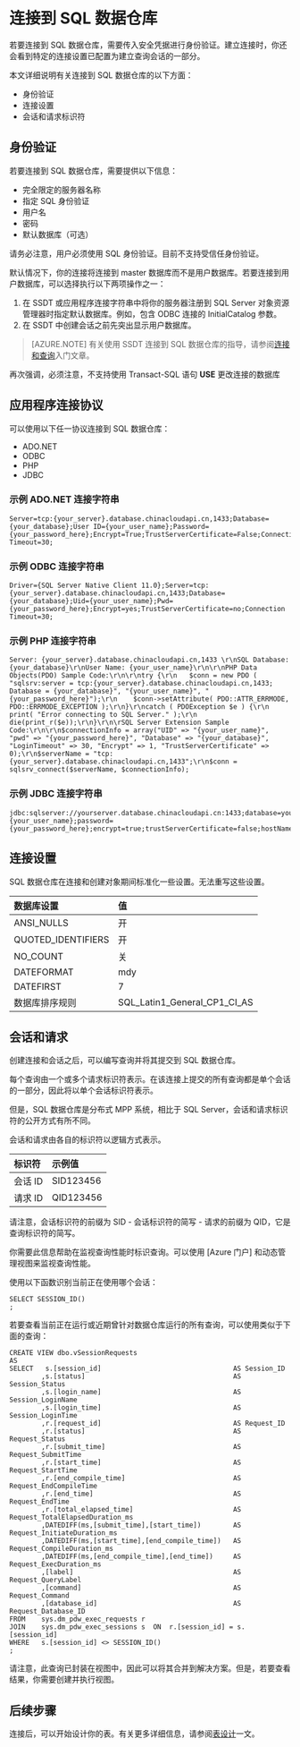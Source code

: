 <properties
   pageTitle="连接到 SQL 数据仓库 | Azure"
   description="有关在开发解决方案时连接到 Azure SQL 数据仓库的技巧。"
   services="sql-data-warehouse"
   documentationCenter="NA"
   authors="jrowlandjones"
   manager="barbkess"
   editor=""/>

<tags
   ms.service="sql-data-warehouse"
   ms.date="03/23/2016"
   wacn.date="05/23/2016"/>

# 连接到 SQL 数据仓库 
若要连接到 SQL 数据仓库，需要传入安全凭据进行身份验证。建立连接时，你还会看到特定的连接设置已配置为建立查询会话的一部分。

本文详细说明有关连接到 SQL 数据仓库的以下方面：

- 身份验证
- 连接设置
- 会话和请求标识符


## 身份验证
若要连接到 SQL 数据仓库，需要提供以下信息：

- 完全限定的服务器名称 
- 指定 SQL 身份验证
- 用户名 
- 密码
- 默认数据库（可选）

请务必注意，用户必须使用 SQL 身份验证。目前不支持受信任身份验证。

默认情况下，你的连接将连接到 master 数据库而不是用户数据库。若要连接到用户数据库，可以选择执行以下两项操作之一：

1. 在 SSDT 或应用程序连接字符串中将你的服务器注册到 SQL Server 对象资源管理器时指定默认数据库。例如，包含 ODBC 连接的 InitialCatalog 参数。
2. 在 SSDT 中创建会话之前先突出显示用户数据库。

> [AZURE.NOTE] 有关使用 SSDT 连接到 SQL 数据仓库的指导，请参阅[连接和查询][]入门文章。

再次强调，必须注意，不支持使用 Transact-SQL 语句 **USE<your DB>** 更改连接的数据库

## 应用程序连接协议
可以使用以下任一协议连接到 SQL 数据仓库：

- ADO.NET
- ODBC
- PHP
- JDBC

### 示例 ADO.NET 连接字符串

```
Server=tcp:{your_server}.database.chinacloudapi.cn,1433;Database={your_database};User ID={your_user_name};Password={your_password_here};Encrypt=True;TrustServerCertificate=False;Connection Timeout=30;
```

### 示例 ODBC 连接字符串

```
Driver={SQL Server Native Client 11.0};Server=tcp:{your_server}.database.chinacloudapi.cn,1433;Database={your_database};Uid={your_user_name};Pwd={your_password_here};Encrypt=yes;TrustServerCertificate=no;Connection Timeout=30;
```

### 示例 PHP 连接字符串

```
Server: {your_server}.database.chinacloudapi.cn,1433 \r\nSQL Database: {your_database}\r\nUser Name: {your_user_name}\r\n\r\nPHP Data Objects(PDO) Sample Code:\r\n\r\ntry {\r\n   $conn = new PDO ( "sqlsrv:server = tcp:{your_server}.database.chinacloudapi.cn,1433; Database = {your_database}", "{your_user_name}", "{your_password_here}");\r\n    $conn->setAttribute( PDO::ATTR_ERRMODE, PDO::ERRMODE_EXCEPTION );\r\n}\r\ncatch ( PDOException $e ) {\r\n   print( "Error connecting to SQL Server." );\r\n   die(print_r($e));\r\n}\r\n\rSQL Server Extension Sample Code:\r\n\r\n$connectionInfo = array("UID" => "{your_user_name}", "pwd" => "{your_password_here}", "Database" => "{your_database}", "LoginTimeout" => 30, "Encrypt" => 1, "TrustServerCertificate" => 0);\r\n$serverName = "tcp:{your_server}.database.chinacloudapi.cn,1433";\r\n$conn = sqlsrv_connect($serverName, $connectionInfo);
```

### 示例 JDBC 连接字符串

```
jdbc:sqlserver://yourserver.database.chinacloudapi.cn:1433;database=yourdatabase;user={your_user_name};password={your_password_here};encrypt=true;trustServerCertificate=false;hostNameInCertificate=*.database.chinacloudapi.cn;loginTimeout=30;
```

## 连接设置
SQL 数据仓库在连接和创建对象期间标准化一些设置。无法重写这些设置。

| 数据库设置 | 值 |
| :----------------- | :--------------------------- |
| ANSI\_NULLS | 开 |
| QUOTED\_IDENTIFIERS | 开 |
| NO\_COUNT | 关 |
| DATEFORMAT | mdy |
| DATEFIRST | 7 |
| 数据库排序规则 | SQL\_Latin1\_General\_CP1\_CI\_AS |

## 会话和请求
创建连接和会话之后，可以编写查询并将其提交到 SQL 数据仓库。

每个查询由一个或多个请求标识符表示。在该连接上提交的所有查询都是单个会话的一部分，因此将以单个会话标识符表示。

但是，SQL 数据仓库是分布式 MPP 系统，相比于 SQL Server，会话和请求标识符的公开方式有所不同。

会话和请求由各自的标识符以逻辑方式表示。
	
| 标识符 | 示例值 |
| :--------- | :------------ |
| 会话 ID | SID123456 |
| 请求 ID | QID123456 |

请注意，会话标识符的前缀为 SID - 会话标识符的简写 - 请求的前缀为 QID，它是查询标识符的简写。

你需要此信息帮助在监视查询性能时标识查询。可以使用 [Azure 门户] 和动态管理视图来监视查询性能。

使用以下函数识别当前正在使用哪个会话：

```
SELECT SESSION_ID()
;
```

若要查看当前正在运行或近期曾针对数据仓库运行的所有查询，可以使用类似于下面的查询：

```
CREATE VIEW dbo.vSessionRequests
AS
SELECT 	 s.[session_id]									AS Session_ID
		,s.[status]										AS Session_Status
		,s.[login_name]									AS Session_LoginName
		,s.[login_time]									AS Session_LoginTime
        ,r.[request_id]									AS Request_ID
		,r.[status]										AS Request_Status
		,r.[submit_time]								AS Request_SubmitTime
		,r.[start_time]									AS Request_StartTime
		,r.[end_compile_time]							AS Request_EndCompileTime
		,r.[end_time]									AS Request_EndTime
		,r.[total_elapsed_time]							AS Request_TotalElapsedDuration_ms
        ,DATEDIFF(ms,[submit_time],[start_time])		AS Request_InitiateDuration_ms
        ,DATEDIFF(ms,[start_time],[end_compile_time])	AS Request_CompileDuration_ms
        ,DATEDIFF(ms,[end_compile_time],[end_time])		AS Request_ExecDuration_ms
		,[label]										AS Request_QueryLabel
		,[command]										AS Request_Command
		,[database_id]									AS Request_Database_ID
FROM    sys.dm_pdw_exec_requests r
JOIN    sys.dm_pdw_exec_sessions s	ON	r.[session_id] = s.[session_id]
WHERE   s.[session_id] <> SESSION_ID()
;
```

请注意，此查询已封装在视图中，因此可以将其合并到解决方案。但是，若要查看结果，你需要创建并执行视图。

## 后续步骤
连接后，可以开始设计你的表。有关更多详细信息，请参阅[表设计]一文。

<!--Image references-->

<!--Azure.com references-->
[连接和查询]: /documentation/articles/sql-data-warehouse-get-started-connect
[表设计]: /documentation/articles/sql-data-warehouse-develop-table-design

<!--MSDN references-->

<!--Other references-->

<!---HONumber=Mooncake_0215_2016-->